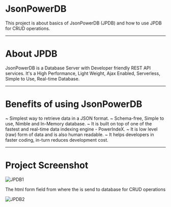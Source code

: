 # JsonPowerDB
This project is about basics of JsonPowerDB (JPDB) and how to use JPDB for CRUD operations.
__________________________________________________________________________________________________________

# About JPDB
JsonPowerDB is a Database Server with Developer friendly REST API services. It's a High Performance, Light Weight, Ajax Enabled, Serverless, Simple to Use, Real-time Database.
____________________________________________________________________________________________________________

# Benefits of using JsonPowerDB
~ Simplest way to retrieve data in a JSON format.
~ Schema-free, Simple to use, Nimble and In-Memory database.
~ It is built on top of one of the fastest and real-time data indexing engine - PowerIndeX.
~ It is low level (raw) form of data and is also human readable.
~ It helps developers in faster coding, in-turn reduces development cost.
______________________________________________________________________________________________________________

# Project Screenshot
![JPDB1](https://user-images.githubusercontent.com/111626980/185736068-13c30882-9206-4bb8-ab73-7e5e6220b773.png)

The html form field from where the is send to database for CRUD operations

![JPDB2](https://user-images.githubusercontent.com/111626980/185736209-9172ae89-00c2-4755-a056-58f4cbe8bc35.png)

